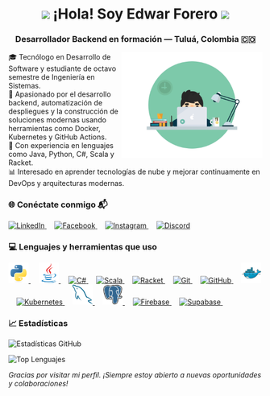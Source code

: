 <h1 align="center">
  <img src="https://media.giphy.com/media/hvRJCLFzcasrR4ia7z/giphy.gif" width="35"/> ¡Hola! Soy Edwar Forero  <img src="https://media.giphy.com/media/hvRJCLFzcasrR4ia7z/giphy.gif" width="35"/>
</h1>
<h3 align="center">Desarrollador Backend en formación — Tuluá, Colombia 🇨🇴</h3>

<div align="center">
  <img src="https://github.com/nirala96/nirala96/blob/master/70804f7e25b11f29db904f2fa7b4cd9d.gif" alt="coding" align="right" width="280" />
</div>

🎓 Tecnólogo en Desarrollo de Software y estudiante de octavo semestre de Ingeniería en Sistemas.  
🚀 Apasionado por el desarrollo backend, automatización de despliegues y la construcción de soluciones modernas usando herramientas como Docker, Kubernetes y GitHub Actions.  
🔧 Con experiencia en lenguajes como Java, Python, C#, Scala y Racket.  
📊 Interesado en aprender tecnologías de nube y mejorar continuamente en DevOps y arquitecturas modernas.

### 🌐 Conéctate conmigo 📬

<p align="left">
  <a href="https://linkedin.com/in/edwar-forero-blanco-993a96294/">
    <img src="https://raw.githubusercontent.com/rahuldkjain/github-profile-readme-generator/master/src/images/icons/Social/linked-in-alt.svg" alt="LinkedIn" width="35" />
  </a>&nbsp;&nbsp;&nbsp;
  <a href="https://fb.com/edwaryamir.foreroblanco">
    <img src="https://raw.githubusercontent.com/rahuldkjain/github-profile-readme-generator/master/src/images/icons/Social/facebook.svg" alt="Facebook" width="35" />
  </a>&nbsp;&nbsp;&nbsp;
  <a href="https://instagram.com/edwarfb7/">
    <img src="https://raw.githubusercontent.com/rahuldkjain/github-profile-readme-generator/master/src/images/icons/Social/instagram.svg" alt="Instagram" width="35" />
  </a>&nbsp;&nbsp;&nbsp;
  <a href="https://discordapp.com/users/759579843611721779">
    <img src="https://raw.githubusercontent.com/rahuldkjain/github-profile-readme-generator/master/src/images/icons/Social/discord.svg" alt="Discord" width="35" />
  </a>
</p>

### 💻 Lenguajes y herramientas que uso

<p align="left">
  <a href="https://www.python.org" target="_blank" rel="noreferrer">
    <img src="https://raw.githubusercontent.com/devicons/devicon/master/icons/python/python-original.svg" alt="Python" width="40" height="40" />
  </a>&nbsp;&nbsp;&nbsp;
  
  <a href="https://www.java.com" target="_blank" rel="noreferrer">
    <img src="https://raw.githubusercontent.com/devicons/devicon/master/icons/java/java-original.svg" alt="Java" width="40" height="40" />
  </a>&nbsp;&nbsp;&nbsp;
  
  <a href="https://dotnet.microsoft.com/es-es/languages/csharp">
  <img src="https://upload.wikimedia.org/wikipedia/commons/thumb/0/0d/C_Sharp_wordmark.svg/464px-C_Sharp_wordmark.svg.png" alt="C#" width="40" height="40" />
  </a>&nbsp;&nbsp;&nbsp;
  
  <a href="https://www.scala-lang.org/" target="_blank" rel="noreferrer">
    <img src="https://raw.githubusercontent.com/OlegIlyenko/scala-icon/master/scala-icon.png" alt="Scala" width="40" height="40" />
  </a>&nbsp;&nbsp;&nbsp;
  
  <a href="https://racket-lang.org/" target="_blank" rel="noreferrer">
    <img src="https://raw.githubusercontent.com/librariesio/pictogram/master/vendor/assets/images/racket/racket.png" alt="Racket" width="40" height="40" />
  </a>&nbsp;&nbsp;&nbsp;
  
  <a href="https://git-scm.com/" target="_blank" rel="noreferrer">
    <img src="https://www.vectorlogo.zone/logos/git-scm/git-scm-icon.svg" alt="Git" width="40" height="40" />
  </a>&nbsp;&nbsp;&nbsp;
  
  <a href="https://github.com/Edwar-Forero" title="Mi perfil en GitHub">
  <img src="https://github.githubassets.com/images/modules/logos_page/GitHub-Mark.png" alt="GitHub" width="40" height="40" />
  </a>&nbsp;&nbsp;&nbsp;
  
  <a href="https://www.docker.com/" target="_blank" rel="noreferrer">
    <img src="https://raw.githubusercontent.com/devicons/devicon/master/icons/docker/docker-original.svg" alt="Docker" width="40" height="40" />
  </a>&nbsp;&nbsp;&nbsp;
  
  <a href="https://kubernetes.io/" target="_blank" rel="noreferrer">
    <img src="https://upload.wikimedia.org/wikipedia/commons/3/39/Kubernetes_logo_without_workmark.svg" alt="Kubernetes" width="40" height="40" />
  </a>&nbsp;&nbsp;&nbsp;
  
  <a href="https://www.mysql.com/" target="_blank" rel="noreferrer">
    <img src="https://raw.githubusercontent.com/devicons/devicon/master/icons/mysql/mysql-original.svg" alt="MySQL" width="40" height="40" />
  </a>&nbsp;&nbsp;&nbsp;
  
  <a href="https://www.postgresql.org/" target="_blank" rel="noreferrer">
    <img src="https://raw.githubusercontent.com/devicons/devicon/master/icons/postgresql/postgresql-original.svg" alt="PostgreSQL" width="40" height="40" />
  </a>&nbsp;&nbsp;&nbsp;
  
  <a href="https://firebase.google.com/" target="_blank" rel="noreferrer">
    <img src="https://www.vectorlogo.zone/logos/firebase/firebase-icon.svg" alt="Firebase" width="40" height="40" />
  </a>&nbsp;&nbsp;&nbsp;
  
  <a href="https://supabase.com/" target="_blank" rel="noreferrer">
    <img src="https://avatars.githubusercontent.com/u/54469796?s=200&v=4" alt="Supabase" width="40" height="40" />
  </a>&nbsp;&nbsp;&nbsp;
  
</p>

### 📈 Estadísticas

<p align="left">
  <img src="https://github-readme-stats.vercel.app/api?username=edwar-forero&show_icons=true&theme=radical" alt="Estadísticas GitHub" />
</p>

<p align="left">
  <img src="https://github-readme-stats.vercel.app/api/top-langs?username=edwar-forero&show_icons=true&locale=es&layout=compact&theme=radical" alt="Top Lenguajes" />
</p>

_Gracias por visitar mi perfil. ¡Siempre estoy abierto a nuevas oportunidades y colaboraciones!_
